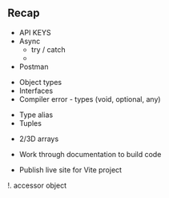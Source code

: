 ## Recap

<!-- APIs / Async -->

-   API KEYS
-   Async
    -   try / catch
    -
-   Postman

<!-- Objects -->

-   Object types
-   Interfaces
-   Compiler error - types (void, optional, any)

<!-- Complex Data -->

-   Type alias
-   Tuples

<!-- Arrays -->

-   2/3D arrays

<!-- Testing -->

-   Work through documentation to build code

<!-- GitHub Pages -->

-   Publish live site for Vite project

<!-- Search -->

!. accessor object
